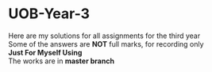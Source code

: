# UOB-Year-3
Here are my solutions for all assignments for the third year  
Some of the answers are **NOT** full marks, for recording only  
**Just For Myself Using**  
The works are in **master branch**
